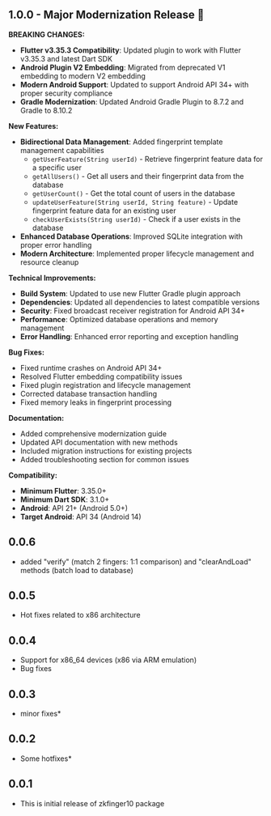 ## 1.0.0 - Major Modernization Release 🚀

**BREAKING CHANGES:**
* **Flutter v3.35.3 Compatibility**: Updated plugin to work with Flutter v3.35.3 and latest Dart SDK
* **Android Plugin V2 Embedding**: Migrated from deprecated V1 embedding to modern V2 embedding
* **Modern Android Support**: Updated to support Android API 34+ with proper security compliance
* **Gradle Modernization**: Updated Android Gradle Plugin to 8.7.2 and Gradle to 8.10.2

**New Features:**
* **Bidirectional Data Management**: Added fingerprint template management capabilities
  - `getUserFeature(String userId)` - Retrieve fingerprint feature data for a specific user
  - `getAllUsers()` - Get all users and their fingerprint data from the database
  - `getUserCount()` - Get the total count of users in the database
  - `updateUserFeature(String userId, String feature)` - Update fingerprint feature data for an existing user
  - `checkUserExists(String userId)` - Check if a user exists in the database
* **Enhanced Database Operations**: Improved SQLite integration with proper error handling
* **Modern Architecture**: Implemented proper lifecycle management and resource cleanup

**Technical Improvements:**
* **Build System**: Updated to use new Flutter Gradle plugin approach
* **Dependencies**: Updated all dependencies to latest compatible versions
* **Security**: Fixed broadcast receiver registration for Android API 34+
* **Performance**: Optimized database operations and memory management
* **Error Handling**: Enhanced error reporting and exception handling

**Bug Fixes:**
* Fixed runtime crashes on Android API 34+
* Resolved Flutter embedding compatibility issues
* Fixed plugin registration and lifecycle management
* Corrected database transaction handling
* Fixed memory leaks in fingerprint processing

**Documentation:**
* Added comprehensive modernization guide
* Updated API documentation with new methods
* Included migration instructions for existing projects
* Added troubleshooting section for common issues

**Compatibility:**
* **Minimum Flutter**: 3.35.0+
* **Minimum Dart SDK**: 3.1.0+
* **Android**: API 21+ (Android 5.0+)
* **Target Android**: API 34 (Android 14)

## 0.0.6

* added "verify" (match 2 fingers: 1:1 comparison) and "clearAndLoad" methods (batch load to database)

## 0.0.5

* Hot fixes related to x86 architecture

## 0.0.4

* Support for x86_64 devices (x86 via ARM emulation)
* Bug fixes

## 0.0.3

* minor fixes*

## 0.0.2

* Some hotfixes*

## 0.0.1

* This is initial release of zkfinger10 package